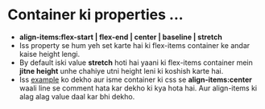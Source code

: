 # Container ki properties ...

- **align-items:flex-start | flex-end | center | baseline | stretch**
- Iss property se hum yeh set karte hai ki flex-items container ke andar kaise height lengi.
- By default iski value **stretch** hoti hai yaani ki flex-items container mein **jitne height** unhe chahiye utni height leni ki koshish karte hai.
- Iss [example](http://codepen.io/navgurukul/pen/egavZJ) ko dekho aur isme container ki css se **align-items:center** waali line se comment hata kar dekho ki kya hota hai. Aur align-items ki alag alag value daal kar bhi dekho.


